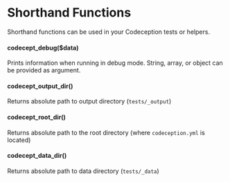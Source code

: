 # Shorthand Functions

Shorthand functions can be used in your Codeception tests or helpers.

#### codecept_debug($data)

Prints information when running in debug mode. String, array, or object can be provided as argument.

#### codecept_output_dir()

Returns absolute path to output directory (`tests/_output`)

#### codecept_root_dir()

Returns absolute path to the root directory (where `codeception.yml` is located)

#### codecept_data_dir()

Returns absolute path to data directory (`tests/_data`)